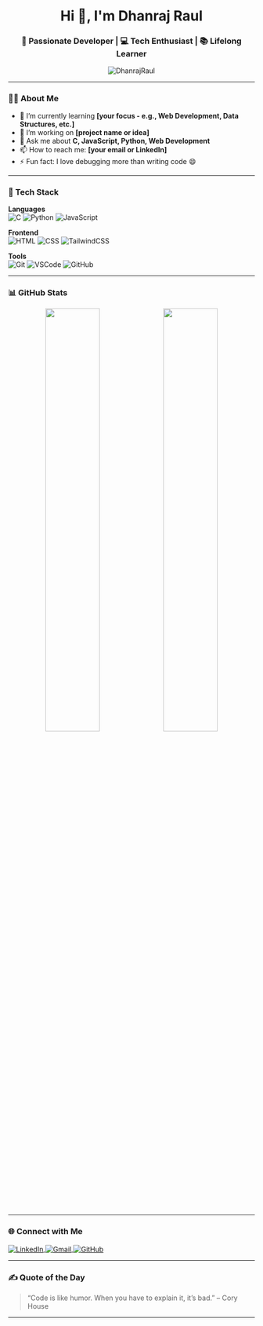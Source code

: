 <h1 align="center">Hi 👋, I'm Dhanraj Raul</h1>
<h3 align="center">🚀 Passionate Developer | 💻 Tech Enthusiast | 📚 Lifelong Learner</h3>

<p align="center">
  <img src="https://komarev.com/ghpvc/?username=DhanrajRaul&label=Profile%20views&color=0e75b6&style=flat" alt="DhanrajRaul" />
</p>

---

### 🧑‍💻 About Me

- 🌱 I’m currently learning **[your focus - e.g., Web Development, Data Structures, etc.]**
- 🔭 I’m working on **[project name or idea]**
- 💬 Ask me about **C, JavaScript, Python, Web Development**
- 📫 How to reach me: **[your email or LinkedIn]**
- ⚡ Fun fact: I love debugging more than writing code 😄

---

### 🔧 Tech Stack

**Languages**  
![C](https://img.shields.io/badge/C-00599C?style=for-the-badge&logo=c&logoColor=white)
![Python](https://img.shields.io/badge/Python-3776AB?style=for-the-badge&logo=python&logoColor=white)
![JavaScript](https://img.shields.io/badge/JavaScript-F7DF1E?style=for-the-badge&logo=javascript&logoColor=black)

**Frontend**  
![HTML](https://img.shields.io/badge/HTML5-E34F26?style=for-the-badge&logo=html5&logoColor=white)
![CSS](https://img.shields.io/badge/CSS3-1572B6?style=for-the-badge&logo=css3&logoColor=white)
![TailwindCSS](https://img.shields.io/badge/TailwindCSS-38B2AC?style=for-the-badge&logo=tailwind-css&logoColor=white)

**Tools**  
![Git](https://img.shields.io/badge/Git-F05032?style=for-the-badge&logo=git&logoColor=white)
![VSCode](https://img.shields.io/badge/VS%20Code-007ACC?style=for-the-badge&logo=visual-studio-code&logoColor=white)
![GitHub](https://img.shields.io/badge/GitHub-181717?style=for-the-badge&logo=github&logoColor=white)

---

### 📊 GitHub Stats

<p align="center">
  <img src="https://github-readme-stats.vercel.app/api?username=DhanrajRaul&show_icons=true&theme=radical" width="47%" />
  <img src="https://github-readme-streak-stats.herokuapp.com/?user=DhanrajRaul&theme=radical" width="47%" />
</p>

---

### 🌐 Connect with Me

<p align="left">
  <a href="https://www.linkedin.com/in/your-profile" target="_blank">
    <img align="center" src="https://img.shields.io/badge/LinkedIn-blue?style=for-the-badge&logo=linkedin&logoColor=white" alt="LinkedIn"/>
  </a>
  <a href="mailto:your.email@example.com" target="_blank">
    <img align="center" src="https://img.shields.io/badge/Gmail-D14836?style=for-the-badge&logo=gmail&logoColor=white" alt="Gmail"/>
  </a>
  <a href="https://github.com/DhanrajRaul" target="_blank">
    <img align="center" src="https://img.shields.io/badge/GitHub-100000?style=for-the-badge&logo=github&logoColor=white" alt="GitHub"/>
  </a>
</p>

---

### ✍️ Quote of the Day
> “Code is like humor. When you have to explain it, it’s bad.” – Cory House

---
